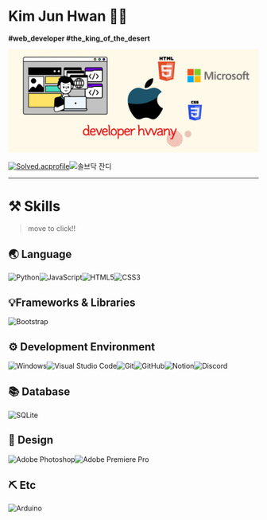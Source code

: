 # Kim Jun Hwan 🧑‍💻

**#web_developer #the_king_of_the_desert** 

![github_profile](README.assets/github_profile.jpg)



[![Solved.acprofile](http://mazassumnida.wtf/api/v2/generate_badge?boj=kjunhwan98)](https://solved.ac/kjunhwan98)![솔브닥 잔디](https://mazandi.herokuapp.com/api?handle=kjunhwan98&theme=warm)



---

# ⚒️ Skills

> move to click!!

## :earth_asia: Language

 ![Python](https://img.shields.io/badge/python-3670A0?style=for-the-badge&logo=python&logoColor=ffdd54)![JavaScript](https://img.shields.io/badge/javascript-%23323330.svg?style=for-the-badge&logo=javascript&logoColor=%23F7DF1E)![HTML5](https://img.shields.io/badge/html5-%23E34F26.svg?style=for-the-badge&logo=html5&logoColor=white)![CSS3](https://img.shields.io/badge/css3-%231572B6.svg?style=for-the-badge&logo=css3&logoColor=white)



##  :bulb:Frameworks & Libraries

![Bootstrap](https://img.shields.io/badge/bootstrap-%23563D7C.svg?style=for-the-badge&logo=bootstrap&logoColor=white) 



## :gear: Development Environment

![Windows](https://img.shields.io/badge/Windows-0078D6?style=for-the-badge&logo=windows&logoColor=white)![Visual Studio Code](https://img.shields.io/badge/Visual%20Studio%20Code-0078d7.svg?style=for-the-badge&logo=visual-studio-code&logoColor=white)![Git](https://img.shields.io/badge/git-%23F05033.svg?style=for-the-badge&logo=git&logoColor=white)![GitHub](https://img.shields.io/badge/github-%23121011.svg?style=for-the-badge&logo=github&logoColor=white)![Notion](https://img.shields.io/badge/Notion-%23000000.svg?style=for-the-badge&logo=notion&logoColor=white)![Discord](https://img.shields.io/badge/%3CServer%3E-%237289DA.svg?style=for-the-badge&logo=discord&logoColor=white)



## :books: Database

![SQLite](https://img.shields.io/badge/sqlite-%2307405e.svg?style=for-the-badge&logo=sqlite&logoColor=white) 



## 🌈 Design

![Adobe Photoshop](https://img.shields.io/badge/adobe%20photoshop-%2331A8FF.svg?style=for-the-badge&logo=adobe%20photoshop&logoColor=white)![Adobe Premiere Pro](https://img.shields.io/badge/Adobe%20Premiere%20Pro-9999FF.svg?style=for-the-badge&logo=Adobe%20Premiere%20Pro&logoColor=white)



## :pick: Etc

![Arduino](https://img.shields.io/badge/-Arduino-00979D?style=for-the-badge&logo=Arduino&logoColor=white) 


